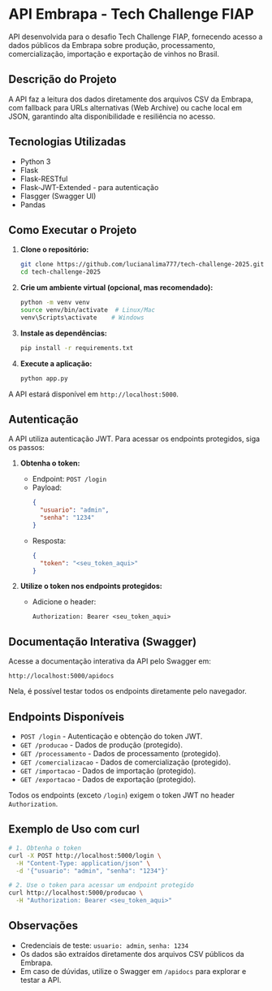 # API Embrapa - Tech Challenge FIAP

API desenvolvida para o desafio Tech Challenge FIAP, fornecendo acesso a dados públicos da Embrapa sobre produção, processamento, comercialização, importação e exportação de vinhos no Brasil.

## Descrição do Projeto
A API faz a leitura dos dados diretamente dos arquivos CSV da Embrapa, com fallback para URLs alternativas (Web Archive) ou cache local em JSON, garantindo alta disponibilidade e resiliência no acesso.

## Tecnologias Utilizadas
- Python 3
- Flask
- Flask-RESTful
- Flask-JWT-Extended - para autenticação
- Flasgger (Swagger UI)
- Pandas

## Como Executar o Projeto

1. **Clone o repositório:**
   ```bash
   git clone https://github.com/lucianalima777/tech-challenge-2025.git
   cd tech-challenge-2025
   ```

2. **Crie um ambiente virtual (opcional, mas recomendado):**
   ```bash
   python -m venv venv
   source venv/bin/activate  # Linux/Mac
   venv\Scripts\activate    # Windows
   ```

3. **Instale as dependências:**
   ```bash
   pip install -r requirements.txt
   ```

4. **Execute a aplicação:**
   ```bash
   python app.py
   ```

A API estará disponível em `http://localhost:5000`.

## Autenticação

A API utiliza autenticação JWT. Para acessar os endpoints protegidos, siga os passos:

1. **Obtenha o token:**
   - Endpoint: `POST /login`
   - Payload:
     ```json
     {
       "usuario": "admin",
       "senha": "1234"
     }
     ```
   - Resposta:
     ```json
     {
       "token": "<seu_token_aqui>"
     }
     ```

2. **Utilize o token nos endpoints protegidos:**
   - Adicione o header:
     ```
     Authorization: Bearer <seu_token_aqui>
     ```

## Documentação Interativa (Swagger)

Acesse a documentação interativa da API pelo Swagger em:

```
http://localhost:5000/apidocs
```

Nela, é possível testar todos os endpoints diretamente pelo navegador.

## Endpoints Disponíveis

- `POST /login` - Autenticação e obtenção do token JWT.
- `GET /producao` - Dados de produção (protegido).
- `GET /processamento` - Dados de processamento (protegido).
- `GET /comercializacao` - Dados de comercialização (protegido).
- `GET /importacao` - Dados de importação (protegido).
- `GET /exportacao` - Dados de exportação (protegido).

Todos os endpoints (exceto `/login`) exigem o token JWT no header `Authorization`.

## Exemplo de Uso com curl

```bash
# 1. Obtenha o token
curl -X POST http://localhost:5000/login \
  -H "Content-Type: application/json" \
  -d '{"usuario": "admin", "senha": "1234"}'

# 2. Use o token para acessar um endpoint protegido
curl http://localhost:5000/producao \
  -H "Authorization: Bearer <seu_token_aqui>"
```

## Observações
- Credenciais de teste: `usuario: admin`, `senha: 1234`
- Os dados são extraídos diretamente dos arquivos CSV públicos da Embrapa.
- Em caso de dúvidas, utilize o Swagger em `/apidocs` para explorar e testar a API. 